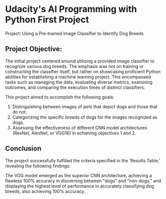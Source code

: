 # Udacity's AI Programming with Python First Project
 Project: Using a Pre-trained Image Classifier to Identify Dog Breeds

## Project Objective:
The initial project centered around utilizing a provided image classifier to recognize various dog breeds. The emphasis was not on training or constructing the classifier itself, but rather on showcasing proficient Python abilities for establishing a machine learning project. This encompassed tasks such as managing the data, evaluating diverse metrics, examining outcomes, and comparing the execution times of distinct classifiers.

This project aimed to accomplish the following goals:

1. Distinguishing between images of pets that depict dogs and those that do not.
2. Categorizing the specific breeds of dogs for the images recognized as dogs.
3. Assessing the effectiveness of different CNN model architectures (ResNet, AlexNet, or VGG16) in achieving objectives 1 and 2.
## Conclusion 
The project successfully fulfilled the criteria specified in the 'Results Table,' revealing the following findings:

The VGG model emerged as the superior CNN architecture, achieving a flawless 100% accuracy in discerning between "dogs" and "non-dogs," and displaying the highest level of performance in accurately classifying dog breeds, also achieving 100% accuracy.